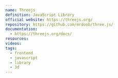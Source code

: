 ```yaml
---
name: Threejs
definition: JavaScript Library
official website: https://threejs.org/
repository: https://github.com/mrdoob/three.js/
documentation:
  - https://threejs.org/docs/
resources: 
videos: 
tags:
  - frontend
  - javascript
  - library
  - 3d
---
```

